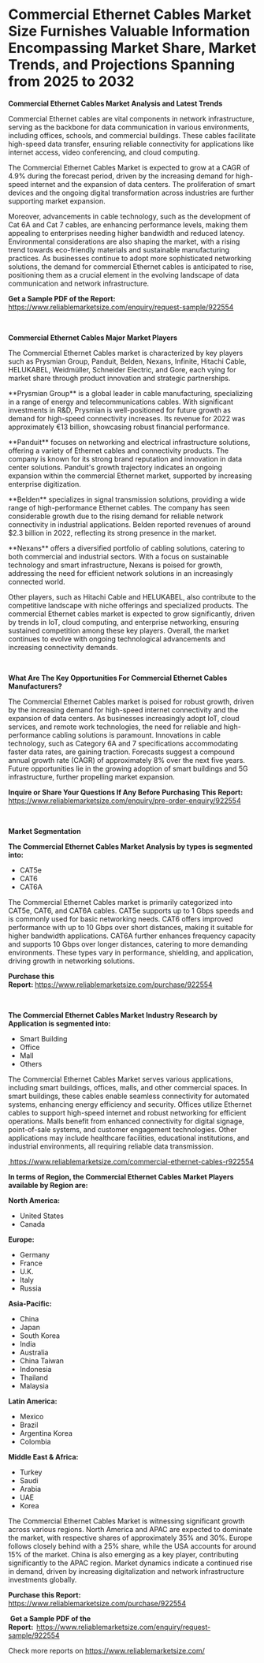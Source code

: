 <p><h1>Commercial Ethernet Cables Market Size Furnishes Valuable Information Encompassing Market Share, Market Trends, and Projections Spanning from 2025 to 2032</h1></p><p><strong>Commercial Ethernet Cables Market Analysis and Latest Trends</strong></p>
<p><p>Commercial Ethernet cables are vital components in network infrastructure, serving as the backbone for data communication in various environments, including offices, schools, and commercial buildings. These cables facilitate high-speed data transfer, ensuring reliable connectivity for applications like internet access, video conferencing, and cloud computing. </p><p>The Commercial Ethernet Cables Market is expected to grow at a CAGR of 4.9% during the forecast period, driven by the increasing demand for high-speed internet and the expansion of data centers. The proliferation of smart devices and the ongoing digital transformation across industries are further supporting market expansion. </p><p>Moreover, advancements in cable technology, such as the development of Cat 6A and Cat 7 cables, are enhancing performance levels, making them appealing to enterprises needing higher bandwidth and reduced latency. Environmental considerations are also shaping the market, with a rising trend towards eco-friendly materials and sustainable manufacturing practices. As businesses continue to adopt more sophisticated networking solutions, the demand for commercial Ethernet cables is anticipated to rise, positioning them as a crucial element in the evolving landscape of data communication and network infrastructure.</p></p>
<p><strong>Get a Sample PDF of the Report:&nbsp;</strong> <a href="https://www.reliablemarketsize.com/enquiry/request-sample/922554?utm_campaign=2773&utm_medium=2&utm_source=Github&utm_content=ia&utm_term=07032025&utm_id=commercial-ethernet-cables">https://www.reliablemarketsize.com/enquiry/request-sample/922554</a></p>
<p>&nbsp;</p>
<p><strong>Commercial Ethernet Cables Major Market Players</strong></p>
<p><p>The Commercial Ethernet Cables market is characterized by key players such as Prysmian Group, Panduit, Belden, Nexans, Infinite, Hitachi Cable, HELUKABEL, Weidmüller, Schneider Electric, and Gore, each vying for market share through product innovation and strategic partnerships.</p><p>**Prysmian Group** is a global leader in cable manufacturing, specializing in a range of energy and telecommunications cables. With significant investments in R&D, Prysmian is well-positioned for future growth as demand for high-speed connectivity increases. Its revenue for 2022 was approximately €13 billion, showcasing robust financial performance.</p><p>**Panduit** focuses on networking and electrical infrastructure solutions, offering a variety of Ethernet cables and connectivity products. The company is known for its strong brand reputation and innovation in data center solutions. Panduit's growth trajectory indicates an ongoing expansion within the commercial Ethernet market, supported by increasing enterprise digitization.</p><p>**Belden** specializes in signal transmission solutions, providing a wide range of high-performance Ethernet cables. The company has seen considerable growth due to the rising demand for reliable network connectivity in industrial applications. Belden reported revenues of around $2.3 billion in 2022, reflecting its strong presence in the market.</p><p>**Nexans** offers a diversified portfolio of cabling solutions, catering to both commercial and industrial sectors. With a focus on sustainable technology and smart infrastructure, Nexans is poised for growth, addressing the need for efficient network solutions in an increasingly connected world.</p><p>Other players, such as Hitachi Cable and HELUKABEL, also contribute to the competitive landscape with niche offerings and specialized products. The commercial Ethernet cables market is expected to grow significantly, driven by trends in IoT, cloud computing, and enterprise networking, ensuring sustained competition among these key players. Overall, the market continues to evolve with ongoing technological advancements and increasing connectivity demands.</p></p>
<p>&nbsp;</p>
<p><strong>What Are The Key Opportunities For Commercial Ethernet Cables Manufacturers?</strong></p>
<p><p>The Commercial Ethernet Cables market is poised for robust growth, driven by the increasing demand for high-speed internet connectivity and the expansion of data centers. As businesses increasingly adopt IoT, cloud services, and remote work technologies, the need for reliable and high-performance cabling solutions is paramount. Innovations in cable technology, such as Category 6A and 7 specifications accommodating faster data rates, are gaining traction. Forecasts suggest a compound annual growth rate (CAGR) of approximately 8% over the next five years. Future opportunities lie in the growing adoption of smart buildings and 5G infrastructure, further propelling market expansion.</p></p>
<p><strong>Inquire or Share Your Questions If Any Before Purchasing This Report:</strong> <a href="https://www.reliablemarketsize.com/enquiry/pre-order-enquiry/922554?utm_campaign=2773&utm_medium=2&utm_source=Github&utm_content=ia&utm_term=07032025&utm_id=commercial-ethernet-cables">https://www.reliablemarketsize.com/enquiry/pre-order-enquiry/922554</a></p>
<p>&nbsp;</p>
<p><strong>Market Segmentation</strong></p>
<p><strong>The Commercial Ethernet Cables Market Analysis by types is segmented into:</strong></p>
<p><ul><li>CAT5e</li><li>CAT6</li><li>CAT6A</li></ul></p>
<p><p>The Commercial Ethernet Cables market is primarily categorized into CAT5e, CAT6, and CAT6A cables. CAT5e supports up to 1 Gbps speeds and is commonly used for basic networking needs. CAT6 offers improved performance with up to 10 Gbps over short distances, making it suitable for higher bandwidth applications. CAT6A further enhances frequency capacity and supports 10 Gbps over longer distances, catering to more demanding environments. These types vary in performance, shielding, and application, driving growth in networking solutions.</p></p>
<p><strong>Purchase this Report:&nbsp;</strong><a href="https://www.reliablemarketsize.com/purchase/922554?utm_campaign=2773&utm_medium=2&utm_source=Github&utm_content=ia&utm_term=07032025&utm_id=commercial-ethernet-cables">https://www.reliablemarketsize.com/purchase/922554</a></p>
<p>&nbsp;</p>
<p><strong>The Commercial Ethernet Cables Market Industry Research by Application is segmented into:</strong></p>
<p><ul><li>Smart Building</li><li>Office</li><li>Mall</li><li>Others</li></ul></p>
<p><p>The Commercial Ethernet Cables Market serves various applications, including smart buildings, offices, malls, and other commercial spaces. In smart buildings, these cables enable seamless connectivity for automated systems, enhancing energy efficiency and security. Offices utilize Ethernet cables to support high-speed internet and robust networking for efficient operations. Malls benefit from enhanced connectivity for digital signage, point-of-sale systems, and customer engagement technologies. Other applications may include healthcare facilities, educational institutions, and industrial environments, all requiring reliable data transmission.</p></p>
<p><a href="https://www.reliablemarketsize.com/commercial-ethernet-cables-r922554?utm_campaign=2773&utm_medium=2&utm_source=Github&utm_content=ia&utm_term=07032025&utm_id=commercial-ethernet-cables">&nbsp;https://www.reliablemarketsize.com/commercial-ethernet-cables-r922554</a></p>
<p><strong>In terms of Region, the Commercial Ethernet Cables Market Players available by Region are:</strong></p>
<p>
    <p> <strong> North America: </strong>
        <ul>
            <li>United States</li>
            <li>Canada</li>
        </ul>
        </p> 
    <p> <strong> Europe: </strong>
        <ul>
            <li>Germany</li>
            <li>France</li>
            <li>U.K.</li>
            <li>Italy</li>
            <li>Russia</li>
        </ul>
        </p> 
    <p> <strong> Asia-Pacific: </strong>
        <ul>
            <li>China</li>
            <li>Japan</li>
            <li>South Korea</li>
            <li>India</li>
            <li>Australia</li>
            <li>China Taiwan</li>
            <li>Indonesia</li>
            <li>Thailand</li>
            <li>Malaysia</li>
        </ul>
        </p> 
    <p> <strong> Latin America: </strong>
        <ul>
            <li>Mexico</li>
            <li>Brazil</li>
            <li>Argentina Korea</li>
            <li>Colombia</li>
        </ul>
        </p> 
    <p> <strong> Middle East & Africa: </strong>
        <ul>
            <li>Turkey</li>
            <li>Saudi</li>
            <li>Arabia</li>
            <li>UAE</li>
            <li>Korea</li>
        </ul>
    </p>
    </p>
<p><p>The Commercial Ethernet Cables Market is witnessing significant growth across various regions. North America and APAC are expected to dominate the market, with respective shares of approximately 35% and 30%. Europe follows closely behind with a 25% share, while the USA accounts for around 15% of the market. China is also emerging as a key player, contributing significantly to the APAC region. Market dynamics indicate a continued rise in demand, driven by increasing digitalization and network infrastructure investments globally.</p></p>
<p><strong>Purchase this Report: </strong><a href="https://www.reliablemarketsize.com/purchase/922554?utm_campaign=2773&utm_medium=2&utm_source=Github&utm_content=ia&utm_term=07032025&utm_id=commercial-ethernet-cables">https://www.reliablemarketsize.com/purchase/922554</a></p>
<p>&nbsp;<strong>Get a Sample PDF of the Report:&nbsp;&nbsp;</strong><a href="https://www.reliablemarketsize.com/enquiry/request-sample/922554?utm_campaign=2773&utm_medium=2&utm_source=Github&utm_content=ia&utm_term=07032025&utm_id=commercial-ethernet-cables">https://www.reliablemarketsize.com/enquiry/request-sample/922554</a></p>
<p><strong></strong></p>
<p>Check more reports on <a href="https://www.reliablemarketsize.com/?utm_campaign=2773&utm_medium=2&utm_source=Github&utm_content=ia&utm_term=07032025&utm_id=commercial-ethernet-cables">https://www.reliablemarketsize.com/</a></p>